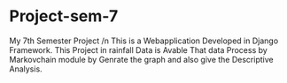 # Project-sem-7
My 7th Semester Project /n
This is a Webapplication Developed in Django Framework.
This Project in rainfall Data is Avable That data Process by Markovchain module by Genrate the graph and also give the Descriptive Analysis.
